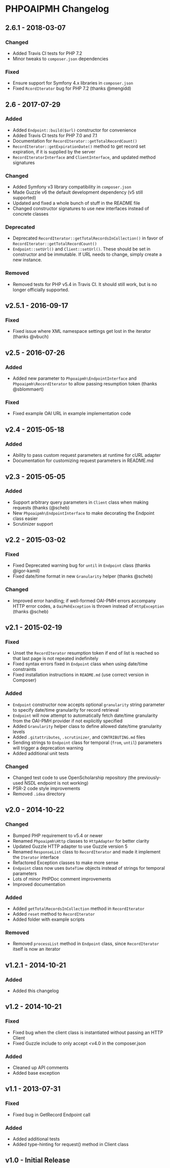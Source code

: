 PHPOAIPMH Changelog
===================

## 2.6.1 - 2018-03-07

### Changed
 - Added Travis CI tests for PHP 7.2
 - Minor tweaks to `composer.json` dependencies

### Fixed
 - Ensure support for Symfony 4.x libraries in `composer.json`
 - Fixed `RcordIterator` bug for PHP 7.2 (thanks @mengidd)

## 2.6 - 2017-07-29

### Added
 - Added `Endpoint::build($url)` constructor for convenience
 - Added Travis CI tests for PHP 7.0 and 7.1
 - Documentation for `RecordIterator::getTotalRecordCount()`
 - `RecordIterator::getExpirationDate()` method to get record set expiration, if it is supplied by the server
 - `RecordIteratorInterface` and `ClientInterface`, and updated method signatures

### Changed
 - Added Symfony v3 library compatibility in `composer.json`
 - Made Guzzle v6 the default development dependency (v5 still supported)
 - Updated and fixed a whole bunch of stuff in the README file 
 - Changed constructor signatures to use new interfaces instead of concrete classes

### Deprecated
 - Deprecated `RecordIterator::getTotalRecordsInCollection()` in favor of `RecordIterator::getTotalRecordCount()`
 - `Endpoint::setUrl()` and `Client::setUrl()`.  These should be set in constructor and be immutable.  If URL needs
   to change, simply create a new instance.
 
### Removed
 - Removed tests for PHP v5.4 in Travis CI.  It should still work, but is no longer
   officially supported.

## v2.5.1 - 2016-09-17

### Fixed
  - Fixed issue where XML namespace settings get lost in the iterator (thanks @vbuch)

## v2.5 - 2016-07-26

### Added
  - Added new parameter to `Phpoaipmh\EndpointInterface` and `Phpoaipmh\RecordIterator` to allow passing resumption token (thanks @sblommaert)
  
### Fixed
  - Fixed example OAI URL in example implementation code

## v2.4 - 2015-05-18

### Added
  - Ability to pass custom request parameters at runtime for cURL adapter
  - Documentation for customizing request parameters in README.md

## v2.3 - 2015-05-05

### Added
  - Support arbitrary query parameters in `Client` class when making requests (thanks (@scheb)
  - New `Phpoaipmh\EndpointInterface` to make decorating the Endpoint class easier
  - Scrutinizer support

## v2.2 - 2015-03-02

### Fixed
  - Fixed Deprecated warning bug for `until` in `Endpoint` class (thanks @igor-kamil)
  - Fixed date/time format in new `Granularity` helper (thanks @scheb)
  
### Changed
  - Improved error handling; if well-formed OAI-PMH errors accompany HTTP error codes, a `OaiPmhException` is thrown instead of `HttpException` (thanks @scheb)

## v2.1 - 2015-02-19

### Fixed
  - Unset the `RecordIterator` resumption token if end of list is reached so that last page is not repeated indefinitely
  - Fixed syntax errors fixed in `Endpoint` class when using date/time constraints
  - Fixed installation instructions in `README.md` (use correct version in Composer)
  
### Added
  - `Endpoint` constructor now accepts optional `granularity` string parameter to specify date/time granularity for record retrieval
  - `Endpoint` will now attempt to automatically fetch date/time granularity from the OAI-PMH provider if not explicitly specified
  - Added `Granularity` helper class to define allowed date/time granularity levels
  - Added `.gitattributes`, `.scrutinizer`, and `CONTRIBUTING.md` files
  - Sending strings to `Endpoint` class for temporal (`from`, `until`) parameters will trigger a deprecation warning
  - Added additional unit tests
  
### Changed
  - Changed test code to use OpenScholarship repository (the previously-used NSDL endpoint is not working)
  - PSR-2 code style improvements
  - Removed `.idea` directory

## v2.0 - 2014-10-22

### Changed
  - Bumped PHP requirement to v5.4 or newer
  - Renamed `Phpoaipmh\Http` classes to `HttpAdapter` for better clarity
  - Updated  Guzzle HTTP adapter to use Guzzle version 5
  - Renamed `ResponseList` class to `RecordIterator` and made it implement the `Iterator` interface
  - Refactored Exception classes to make more sense
  - `Endpoint` class now uses `DateTime` objects instead of strings for temporal parameters
  - Lots of minor PHPDoc comment improvements
  - Improved documentation  
  
### Added
  - Added `getTotalRecordsInCollection` method in `RecordIterator`
  - Added `reset` method to `RecordIterator`
  - Added folder with example scripts
  
### Removed
  - Removed `processList` method in `Endpoint` class, since `RecordIterator` itself is now an iterator
   
## v1.2.1 - 2014-10-21

### Added
  - Added this changelog
  
## v1.2 - 2014-10-21

### Fixed
  - Fixed bug when the client class is instantiated without passing an HTTP Client
  - Fixed Guzzle include to only accept <v4.0 in the composer.json
  
### Added
  - Cleaned up API comments
  - Added base exception
  
## v1.1 - 2013-07-31

### Fixed
  - Fixed bug in GetRecord Endpoint call
  
### Added
  - Added additional tests
  - Added type-hinting for request() method in Client class
  
## v1.0 - Initial Release
